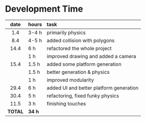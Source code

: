 # Development Time

| date | hours | task |
| :----:|:-----| :-----|
| 1.4  | 3-4 h | primarily physics |
| 8.4  | 4-5 h | added collision with polygons |
| 14.4 | 6 h | refactored the whole project |
|      | 1 h | improved drawing and added a camera |
| 15.4 | 1.5 h | added some platform generation |
|      | 1.5 h | better generation & physics |
|      | 1 h | improved modularity |
| 29.4 | 6 h | added UI and better platform generation |
| 30.4 | 5 h | refactoring, fixed funky physics |
| 11.5 | 3 h | finishing touches |
| **TOTAL** | **34 h** |  |

